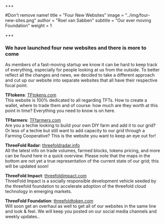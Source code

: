 +++

#Don't remove name!
title = "Four New Websites"
image = "../img/four-new-sites.png"
author = "Roel van Sabben"
subtitle = "Our ever moving Foundation"
weight = 1

+++

###  We have launched four new websites and there is more to come

As members of a fast-moving startup we know it can be hard to keep track of everything, especially for people looking at us from the outside.
To better reflect all the changes and news, we decided to take a different approach and cut up our website into separate websites that all have their respective focal point.


**TFtokens**: [TFtokens.com](http://tftokens.com/)
<br> This website is 100% dedicated to all regarding TFTs.
How to create a wallet, where to trade them and of course: how much are they worth at this point in time?
Everything you need to know is on here.

**TFfarmers**: [TFfarmers.com](http://tffarmers.com/)
<br> Are you a techie looking to build your own DIY farm and add it to our grid?
Or less of a techie but still want to add capacity to our grid through a Farming Cooperative?
This is the website you want to keep an eye out for!

**ThreeFold Radar**: [threefoldradar.info](http://threefoldradar.com/)
<br> All the latest info on trade volumes, farmed blocks, tokens pricing, and more can be found here in a quick overview.
Please note that the maps in the bottom are not yet a true representation of the current state of our grid; this will be updated soon!

**ThreeFold Impact**: [threefoldimpact.com](http://threefoldimpact.com/)
<br> ThreeFold Impact is a socially responsible development vehicle seeded by the threefold foundation to accelerate adoption of the threefold cloud technology in emerging markets.


**ThreeFold Foundation**: [threefoldtoken.com](http://threefoldtoken.com/)
<br> Will soon get an overhaul as well to get all of our websites in the same line and look & feel.
We will keep you posted on our social media channels and weekly updates..
